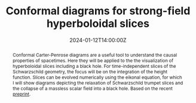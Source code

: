 ---
title: Conformal diagrams for strong-field hyperboloidal slices
abstract: Conformal Carter-Penrose diagrams are a useful tool to understand the causal properties of spacetimes. Here they will be applied to the the visualization of hyperboloidal slices including a black hole. For time-independent slices of the Schwarzschild geometry, the focus will be on the integration of the height function. Slices can be evolved numerically using the eikonal equation, for which I will show diagrams depicting the relaxation of Schwarzschild trumpet slices and the collapse of a massless scalar field into a black hole. Based on the recent [preprint](https://arxiv.org/abs/2311.04972).
summary: January Seminar by Alex Vañó-Viñuales

event: Zoom link
event_url: https://umd.zoom.us/j/99403590299?pwd=U1lFYTMrTE9OdXpLU3ZyTmxvd0lWUT09

location: Online

date: '2024-01-12T14:00:00Z'
# date_end: '2023-11-10T15:00:00Z'
all_day: false

# Schedule page publish date (NOT talk date).
publishDate: '2023-12-01T00:00:00Z'

authors: [vano-vinuales]
tags: [seminar]

# Is this a featured talk? (true/false)
featured: true

image:  
  caption:
  focal_point: center

# url_code: 
# url_pdf: ''
url_slides: /uploads/seminar-slides/24-01-12-vano-vinuales.pdf
url_video: https://www.youtube.com/watch?v=FEry69wsT60

# Markdown Slides (optional).
#   Associate this talk with Markdown slides.
#   Simply enter your slide deck's filename without extension.
#   E.g. `slides = "example-slides"` references `content/slides/example-slides.md`.
#   Otherwise, set `slides = ""`.
slides:

# Projects (optional).
#   Associate this post with one or more of your projects.
#   Simply enter your project's folder or file name without extension.
#   E.g. `projects = ["internal-project"]` references `content/project/deep-learning/index.md`.
#   Otherwise, set `projects = []`.
projects:

design: 
---